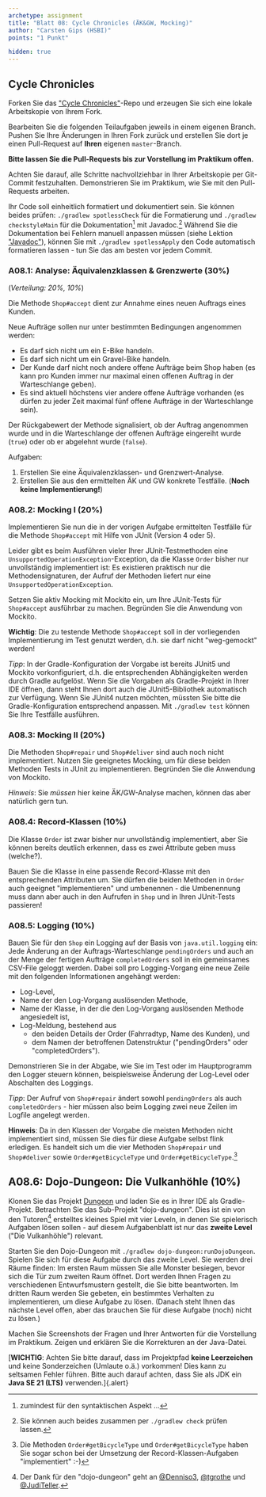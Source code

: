 ```yaml
---
archetype: assignment
title: "Blatt 08: Cycle Chronicles (ÄK&GW, Mocking)"
author: "Carsten Gips (HSBI)"
points: "1 Punkt"

hidden: true
---
```


## Cycle Chronicles

Forken Sie das ["Cycle Chronicles"]-Repo und erzeugen Sie sich eine lokale Arbeitskopie von
Ihrem Fork.

Bearbeiten Sie die folgenden Teilaufgaben jeweils in einem eigenen Branch. Pushen Sie Ihre
Änderungen in Ihren Fork zurück und erstellen Sie dort je einen Pull-Request auf **Ihren**
eigenen `master`-Branch.

**Bitte lassen Sie die Pull-Requests bis zur Vorstellung im Praktikum offen.**

Achten Sie darauf, alle Schritte nachvollziehbar in Ihrer Arbeitskopie per Git-Commit
festzuhalten. Demonstrieren Sie im Praktikum, wie Sie mit den Pull-Requests arbeiten.

Ihr Code soll einheitlich formatiert und dokumentiert sein. Sie können beides prüfen:
`./gradlew spotlessCheck` für die Formatierung und `./gradlew checkstyleMain` für die
Dokumentation[^1] mit Javadoc.[^2] Während Sie die Dokumentation bei Fehlern manuell anpassen
müssen (siehe Lektion ["Javadoc"]), können Sie mit `./gradlew spotlessApply` den Code
automatisch formatieren lassen - tun Sie das am besten vor jedem Commit.

### A08.1: Analyse: Äquivalenzklassen & Grenzwerte (30%)

(*Verteilung: 20%, 10%*)

Die Methode `Shop#accept` dient zur Annahme eines neuen Auftrags eines Kunden.

Neue Aufträge sollen nur unter bestimmten Bedingungen angenommen werden:

-   Es darf sich nicht um ein E-Bike handeln.
-   Es darf sich nicht um ein Gravel-Bike handeln.
-   Der Kunde darf nicht noch andere offene Aufträge beim Shop haben (es kann pro Kunden immer
    nur maximal einen offenen Auftrag in der Warteschlange geben).
-   Es sind aktuell höchstens vier andere offene Aufträge vorhanden (es dürfen zu jeder Zeit
    maximal fünf offene Aufträge in der Warteschlange sein).

Der Rückgabewert der Methode signalisiert, ob der Auftrag angenommen wurde und in die
Warteschlange der offenen Aufträge eingereiht wurde (`true`) oder ob er abgelehnt wurde
(`false`).

Aufgaben:

1.  Erstellen Sie eine Äquivalenzklassen- und Grenzwert-Analyse.
2.  Erstellen Sie aus den ermittelten ÄK und GW konkrete Testfälle.
    (**Noch keine Implementierung!**)

### A08.2: Mocking I (20%)

Implementieren Sie nun die in der vorigen Aufgabe ermittelten Testfälle für die Methode
`Shop#accept` mit Hilfe von JUnit (Version 4 oder 5).

Leider gibt es beim Ausführen vieler Ihrer JUnit-Testmethoden eine
`UnsupportedOperationException`-Exception, da die Klasse `Order` bisher nur unvollständig
implementiert ist: Es existieren praktisch nur die Methodensignaturen, der Aufruf der Methoden
liefert nur eine `UnsupportedOperationException`.

Setzen Sie aktiv Mocking mit Mockito ein, um Ihre JUnit-Tests für `Shop#accept` ausführbar zu
machen. Begründen Sie die Anwendung von Mockito.

**Wichtig**: Die zu testende Methode `Shop#accept` soll in der vorliegenden Implementierung im
Test genutzt werden, d.h. sie darf nicht "weg-gemockt" werden!

*Tipp*: In der Gradle-Konfiguration der Vorgabe ist bereits JUnit5 und Mockito
vorkonfiguriert, d.h. die entsprechenden Abhängigkeiten werden durch Gradle aufgelöst. Wenn
Sie die Vorgaben als Gradle-Projekt in Ihrer IDE öffnen, dann steht Ihnen dort auch die
JUnit5-Bibliothek automatisch zur Verfügung. Wenn Sie JUnit4 nutzen möchten, müssten Sie bitte
die Gradle-Konfiguration entsprechend anpassen. Mit `./gradlew test` können Sie Ihre Testfälle
ausführen.

### A08.3: Mocking II (20%)

Die Methoden `Shop#repair` und `Shop#deliver` sind auch noch nicht implementiert. Nutzen Sie
geeignetes Mocking, um für diese beiden Methoden Tests in JUnit zu implementieren. Begründen
Sie die Anwendung von Mockito.

*Hinweis*: Sie *müssen* hier keine ÄK/GW-Analyse machen, können das aber natürlich gern tun.

### A08.4: Record-Klassen (10%)

Die Klasse `Order` ist zwar bisher nur unvollständig implementiert, aber Sie können bereits
deutlich erkennen, dass es zwei Attribute geben muss (welche?).

Bauen Sie die Klasse in eine passende Record-Klasse mit den entsprechenden Attributen um. Sie
dürfen die beiden Methoden in `Order` auch geeignet "implementieren" und umbenennen - die
Umbenennung muss dann aber auch in den Aufrufen in `Shop` und in Ihren JUnit-Tests passieren!

### A08.5: Logging (10%)

Bauen Sie für den `Shop` ein Logging auf der Basis von `java.util.logging` ein: Jede Änderung
an der Auftrags-Warteschlange `pendingOrders` und auch an der Menge der fertigen Aufträge
`completedOrders` soll in ein gemeinsames CSV-File geloggt werden. Dabei soll pro
Logging-Vorgang eine neue Zeile mit den folgenden Informationen angehängt werden:

-   Log-Level,
-   Name der den Log-Vorgang auslösenden Methode,
-   Name der Klasse, in der die den Log-Vorgang auslösenden Methode angesiedelt ist,
-   Log-Meldung, bestehend aus
    -   den beiden Details der Order (Fahrradtyp, Name des Kunden), und
    -   dem Namen der betroffenen Datenstruktur ("pendingOrders" oder "completedOrders").

Demonstrieren Sie in der Abgabe, wie Sie im Test oder im Hauptprogramm den Logger steuern
können, beispielsweise Änderung der Log-Level oder Abschalten des Loggings.

*Tipp*: Der Aufruf von `Shop#repair` ändert sowohl `pendingOrders` als auch
`completedOrders` - hier müssen also beim Logging zwei neue Zeilen im Logfile angelegt werden.

**Hinweis**: Da in den Klassen der Vorgabe die meisten Methoden nicht implementiert sind,
müssen Sie dies für diese Aufgabe selbst flink erledigen. Es handelt sich um die vier Methoden
`Shop#repair` und `Shop#deliver` sowie `Order#getBicycleType` und `Order#getBicycleType`.[^3]

## A08.6: Dojo-Dungeon: Die Vulkanhöhle (10%)

Klonen Sie das Projekt [Dungeon] und laden Sie es in Ihrer IDE als Gradle-Projekt. Betrachten
Sie das Sub-Projekt "dojo-dungeon". Dies ist ein von den Tutoren[^4] erstelltes kleines Spiel
mit vier Leveln, in denen Sie spielerisch Aufgaben lösen sollen - auf diesem Aufgabenblatt ist
nur das **zweite Level** ("Die Vulkanhöhle") relevant.

Starten Sie den Dojo-Dungeon mit `./gradlew dojo-dungeon:runDojoDungeon`. Spielen Sie sich für
diese Aufgabe durch das zweite Level. Sie werden drei Räume finden: Im ersten Raum müssen Sie
alle Monster besiegen, bevor sich die Tür zum zweiten Raum öffnet. Dort werden Ihnen Fragen zu
verschiedenen Entwurfsmustern gestellt, die Sie bitte beantworten. Im dritten Raum werden Sie
gebeten, ein bestimmtes Verhalten zu implementieren, um diese Aufgabe zu lösen. (Danach steht
Ihnen das nächste Level offen, aber das brauchen Sie für diese Aufgabe (noch) nicht zu lösen.)

Machen Sie Screenshots der Fragen und Ihrer Antworten für die Vorstellung im Praktikum. Zeigen
und erklären Sie die Korrekturen an der Java-Datei.

[**WICHTIG**: Achten Sie bitte darauf, dass im Projektpfad **keine Leerzeichen** und keine
Sonderzeichen (Umlaute o.ä.) vorkommen! Dies kann zu seltsamen Fehler führen. Bitte auch
darauf achten, dass Sie als JDK ein **Java SE 21 (LTS)** verwenden.]{.alert}

[^1]: zumindest für den syntaktischen Aspekt ...

[^2]: Sie können auch beides zusammen per `./gradlew check` prüfen lassen.

[^3]: Die Methoden `Order#getBicycleType` und `Order#getBicycleType` haben Sie sogar schon bei
    der Umsetzung der Record-Klassen-Aufgaben "implementiert" :-)

[^4]: Der Dank für den "dojo-dungeon" geht an [\@Denniso3], [\@tgrothe] und [\@JudiTeller].

  ["Cycle Chronicles"]: https://github.com/Programmiermethoden-CampusMinden/prog2_ybel_cyclechronicles
  ["Javadoc"]: ../lecture/coding/javadoc.md
  [Dungeon]: https://github.com/Dungeon-CampusMinden/Dungeon
  [\@Denniso3]: https://github.com/Denniso3
  [\@tgrothe]: https://github.com/tgrothe
  [\@JudiTeller]: https://github.com/JudiTeller

